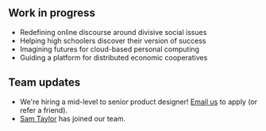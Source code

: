 

## Work in progress

- Redefining online discourse around divisive social issues
- Helping high schoolers discover their version of success
- Imagining futures for cloud-based personal computing
- Guiding a platform for distributed economic cooperatives


## Team updates
- We're hiring a mid-level to senior product designer! [Email us](mailto:hello@hydraulics.nyc) to apply (or refer a friend).
- [Sam Taylor](https://tohumankind.com/info) has joined our team.
